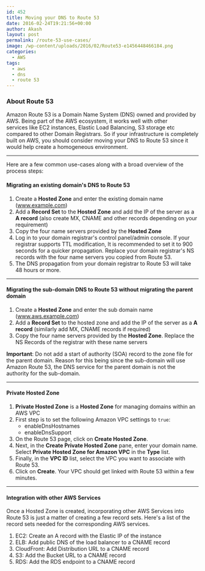 ```yaml
---
id: 452
title: Moving your DNS to Route 53
date: 2016-02-24T19:21:56+00:00
author: Akash
layout: post
permalink: /route-53-use-cases/
image: /wp-content/uploads/2016/02/Route53-e1456448466184.png
categories:
  - AWS
tags:
  - aws
  - dns
  - route 53
---
```

### About Route 53

Amazon Route 53 is a Domain Name System (DNS) owned and provided by AWS. Being part of the AWS ecosystem, it works well with other services like EC2 instances, Elastic Load Balancing, S3 storage etc compared to other Domain Registrars. So if your infrastructure is completely built on AWS, you should consider moving your DNS to Route 53 since it would help create a homogeneous environment.

---
Here are a few common use-cases along with a broad overview of the process steps:

#### Migrating an existing domain's DNS to Route 53

  1. Create a **Hosted Zone** and enter the existing domain name (www.example.com)
  2. Add a **Record Set** to the **Hosted Zone** and add the IP of the server as a **A record** (also create MX, CNAME and other records depending on your requirement)
  3. Copy the four name servers provided by the **Hosted Zone**
  4. Log in to your domain registrar's control panel/admin console. If your registrar supports TTL modification, It is recommended to set it to 900 seconds for a quicker propagation. Replace your domain registrar's NS records with the four name servers you copied from Route 53.
  5. The DNS propagation from your domain registrar to Route 53 will take 48 hours or more.

---
#### Migrating the sub-domain DNS to Route 53 without migrating the parent domain

  1. Create a **Hosted Zone** and enter the sub domain name (www.aws.example.com)
  2. Add a **Record Set** to the hosted zone and add the IP of the server as a **A record** (similarly add MX, CNAME records if required)
  3. Copy the four name servers provided by the **Hosted Zone**. Replace the NS Records of the registrar with these name servers

**Important**: Do not add a start of authority (SOA) record to the zone file for the parent domain. Reason for this being since the sub-domain will use Amazon Route 53, the DNS service for the parent domain is not the authority for the sub-domain.

---

#### Private Hosted Zone

  1. **Private Hosted Zone** is a **Hosted Zone** for managing domains within an AWS VPC
  2. First step is to set the following Amazon VPC settings to `true`: 
     - enableDnsHostnames
     - enableDnsSupport
  3. On the Route 53 page, click on **Create Hosted Zone**.
  4. Next, in the **Create Private Hosted Zone** pane, enter your domain name. Select **Private Hosted Zone for Amazon VPC** in the **Type** list.
  5. Finally, in the **VPC ID** list, select the VPC you want to associate with Route 53.
  6. Click on **Create**. Your VPC should get linked with Route 53 within a few minutes.
  
---
#### Integration with other AWS Services
  
  Once a Hosted Zone is created, incorporating other AWS Services into Route 53 is just a matter of creating a few record sets. Here's a list of the record sets needed for the corresponding AWS services.

1. EC2: Create an A record with the Elastic IP of the instance
2. ELB: Add public DNS of the load balancer to a CNAME record
3. CloudFront: Add Distribution URL to a CNAME record
4. S3: Add the Bucket URL to a CNAME record
5. RDS: Add the RDS endpoint to a CNAME record
